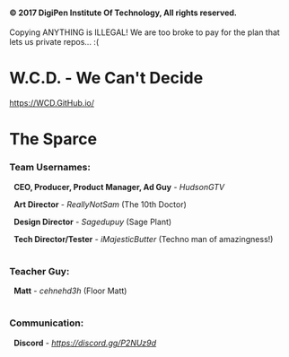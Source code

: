 <h4>© 2017 DigiPen Institute Of Technology, All rights reserved.</h4>
Copying ANYTHING is ILLEGAL! We are too broke to pay for the plan that lets us private repos... :(

# W.C.D. - We Can't Decide
https://WCD.GitHub.io/
# The Sparce

<h3>Team Usernames:</h3>

 &nbsp; <b>CEO, Producer, Product Manager, Ad Guy</b>   - *HudsonGTV*  

 &nbsp; <b>Art Director</b>                             - *ReallyNotSam* (The 10th Doctor)
          
 &nbsp; <b>Design Director</b>                          - *Sagedupuy* (Sage Plant)
          
 &nbsp; <b>Tech Director/Tester</b>                     - *iMajesticButter* (Techno man of amazingness!) 

# <h3>Teacher Guy:</h3>
 &nbsp; <b>Matt</b>                                     - *cehnehd3h* (Floor Matt)

# <h3>Communication:</h3>
 &nbsp; <b>Discord</b>                                  - *https://discord.gg/P2NUz9d*
